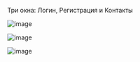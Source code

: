 Три окна: Логин, Регистрация и Контакты

![image](https://github.com/user-attachments/assets/465116b2-b8cd-4cc2-8b25-8b3ce3380f19)

![image](https://github.com/user-attachments/assets/460ef1f1-25cc-4fcc-8e3d-1a5168a5c26d)

![image](https://github.com/user-attachments/assets/68b3b7ab-1436-4953-8ce1-41789614a4c6)



